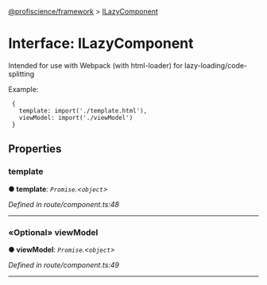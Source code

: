 [@profiscience/framework](../README.md) > [ILazyComponent](../interfaces/ilazycomponent.md)



# Interface: ILazyComponent


Intended for use with Webpack (with html-loader) for lazy-loading/code-splitting

Example:

     {
       template: import('./template.html'),
       viewModel: import('./viewModel')
     }


## Properties
<a id="template"></a>

###  template

**●  template**:  *`Promise`.<`object`>* 

*Defined in route/component.ts:48*





___

<a id="viewmodel"></a>

### «Optional» viewModel

**●  viewModel**:  *`Promise`.<`object`>* 

*Defined in route/component.ts:49*





___



